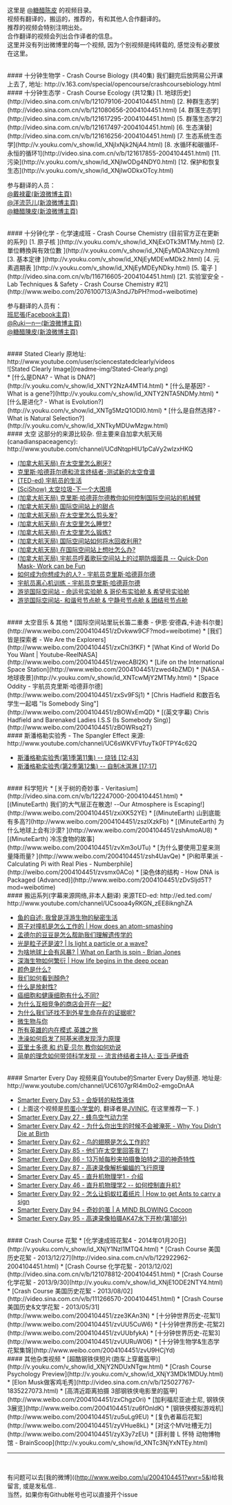这里是 [@糖醋陈皮](http://www.weibo.com/u/2004104451?wvr=5&) 的视频目录。<br />
视频有翻译的，搬运的，推荐的，有和其他人合作翻译的。 <br />
推荐的视频会特别注明出处。 <br />
合作翻译的视频会列出合作译者的信息。 <br />
这里并没有列出微博里的每一个视频, 因为个别视频是纯转载的, 感觉没有必要放在这里。 <br />


<br>
#### 十分钟生物学 - Crash Course Biology (共40集)
我们翻完后放网易公开课上去了, 地址:  
http://v.163.com/special/opencourse/crashcoursebiology.html  



<br>
#### 十分钟生态学 - Crash Course Ecology (共12集)
[1. 地球历史](http://video.sina.com.cn/v/b/121079106-2004104451.html)       
[2. 种群生态学](http://video.sina.com.cn/v/b/121080656-2004104451.html)    
[4. 群落生态学](http://video.sina.com.cn/v/b/121617295-2004104451.html)    
[5. 群落生态学2](http://video.sina.com.cn/v/b/121617497-2004104451.html)    
[6. 生态演替](http://video.sina.com.cn/v/b/121616256-2004104451.html)    
[7. 生态系统生态学](http://v.youku.com/v_show/id_XNjIxNjk2NjA4.html)    
[8. 水循环和碳循环-永恒的循环1](http://video.sina.com.cn/v/b/121617855-2004104451.html)    
[11. 污染](http://v.youku.com/v_show/id_XNjIwODg4NDY0.html)    
[12. 保护和恢复生态](http://v.youku.com/v_show/id_XNjIwODkxOTcy.html)    

参与翻译的人员：   
[@戴禄霍(新浪微博主頁)](http://weibo.com/738234769)  
[@洋流范儿(新浪微博主頁)](http://www.weibo.com/shanmusunny)   
[@糖醋陳皮(新浪微博主頁)](http://www.weibo.com/2004104451/profile?rightmod=1&wvr=5&mod=personnumber)



<br>
#### 十分钟化学 - 化学速成班 - Crash Course Chemistry (目前官方正在更新的系列)
[1. 原子核 ](http://v.youku.com/v_show/id_XNjExOTk3MTMy.html)  
[2. 單位轉換與有效位數 ](http://v.youku.com/v_show/id_XNjEyMDA3Nzcy.html)  
[3. 基本定律 ](http://v.youku.com/v_show/id_XNjEyMDEwMDk2.html)  
[4. 元素週期表 ](http://v.youku.com/v_show/id_XNjEyMDEyNDky.html)  
[5. 電子 ](http://video.sina.com.cn/v/b/116716605-2004104451.html)  
[21. 实验室安全 - Lab Techniques & Safety - Crash Course Chemistry #21](http://www.weibo.com/2076100713/A3ndJ7bPH?mod=weibotime)

参与翻译的人员有：  
[班尼張(Facebook主頁)](https://www.facebook.com/BennySciCh?fref=ts)  
[@Ruki一n一(新浪微博主頁)](http://www.weibo.com/518485675?topnav=1&wvr=5&topsug=1)   
[@糖醋陳皮(新浪微博主頁)](http://www.weibo.com/2004104451/profile?rightmod=1&wvr=5&mod=personnumber)


<br>
#### Stated Clearly
原地址: http://www.youtube.com/user/sciencestatedclearly/videos  <br>
![Stated Clearly Image](readme-img/Stated-Clearly.png)  <br>
* [什么是DNA? - What is DNA?](http://v.youku.com/v_show/id_XNTY2NzA4MTI4.html)
* [什么是基因? - What is a gene?](http://v.youku.com/v_show/id_XNTY2NTA5NDMy.html)
* [什么是进化? - What is Evolution?](http://v.youku.com/v_show/id_XNTg5MzQ1ODI0.html)
* [什么是自然选择? - What is Natural Selection?](http://v.youku.com/v_show/id_XNTkyMDUwMzgw.html)




<br>
#### 太空
这部分的来源比较杂.  
但主要来自加拿大航天局(canadianspaceagency): http://www.youtube.com/channel/UCdNtqpHlU1pCaVy2wlzxHKQ 

* [(加拿大航天局) 在太空里怎么刷牙?](http://v.youku.com/v_show/id_XNTcwMzUwMDk2.html)
* [克里斯·哈德菲尔德和流言终结者-测试新的太空食谱](http://www.weibo.com/2004104451/zz8eMkhDQ)
* [(TED-ed) 宇航员的生活](http://www.weibo.com/2004104451/ztboXsKef)
* [(SciShow) 太空垃圾-下一个大困境](http://www.weibo.com/2004104451/zsiaxtWXs)
* [(加拿大航天局) 克里斯·哈德菲尔德教你如何控制国际空间站的机械臂](http://www.weibo.com/2004104451/zuSN1FyPS)
* [(加拿大航天局) 国际空间站上的甜点](http://www.weibo.com/2004104451/zuAFs2pPe)
* [(加拿大航天局) 在太空里怎么剪头发?](http://www.weibo.com/2004104451/zsgMCl6kp)
* [(加拿大航天局) 在太空里怎么睡觉? ](http://www.weibo.com/2004104451/zsgJT3dod)
* [(加拿大航天局) 在太空里怎么锻炼?](http://www.weibo.com/2004104451/zsqZamf4N)  
* [(加拿大航天局) 国际空间站如何将水回收利用?](http://www.weibo.com/2004104451/zu6jZw37d)
* [(加拿大航天局) 在国际空间站上想吐怎么办?](http://www.weibo.com/2004104451/zwe6U8iJ3)
* [(加拿大航天局) 宇航员哼着歌玩空间站上的过期防烟面具 -- Quick-Don Mask- Work can be Fun](http://www.weibo.com/2004104451/zwe35pyC2)  
* [如何成为你想成为的人? - 宇航员克里斯·哈德菲尔德](http://www.weibo.com/2004104451/zvWdtsgh1)  
* [宇航员离心机训练 - 宇航员克里斯·哈德菲尔德](http://v.youku.com/v_show/id_XNTc2MTU3MTM2.html)  
* [游览国际空间站 - 命运号实验舱 & 哥伦布实验舱 & 希望号实验舱](http://www.weibo.com/2004104451/zwOkbj39w)     
* [游览国际空间站- 和谐号节点舱 & 宁静号节点舱 & 团结号节点舱](http://v.youku.com/v_show/id_XNTc2MTA1ODQ4.html)




<br>
#### 太空音乐 & 其他
* [国际空间站里玩长笛二重奏 - 伊恩·安德森,卡迪·科尔曼](http://www.weibo.com/2004104451/zDvkww9CF?mod=weibotime)  
* [我们皆是探索者 - We Are the Explorers](http://www.weibo.com/2004104451/zxChl3fKF)
* [What Kind of World Do You Want | Youtube-ReelNASA](http://www.weibo.com/2004104451/zwecABl2K)
* [Life on the International Space Station](http://www.weibo.com/2004104451/zwed4bZMD)
* [NASA - 地球夜景](http://v.youku.com/v_show/id_XNTcwMjY2MTMy.html)
* [Space Oddity - 宇航员克里斯·哈德菲尔德](http://www.weibo.com/2004104451/zxSv9FSj1)
* [Chris Hadfield 和数百名学生一起唱 "Is Somebody Sing"](http://www.weibo.com/2004104451/zBOWxEmQD)
* [(英文字幕) Chris Hadfield and Barenaked Ladies I.S.S (Is Somebody Sing)](http://www.weibo.com/2004104451/zBOWRsq2T)








<br>
#### 斯潘格勒实验秀 - The Spangler Effect
来源: http://www.youtube.com/channel/UC6sWKVFVfuyTk0FTPY4c62Q

* [斯潘格勒实验秀(第1季第11集) -- 烧钱 [12:43]](http://www.weibo.com/2004104451/zwEEABkXt)  
* [斯潘格勒实验秀(第2季第12集) -- 自制冰淇淋  [17:17]](http://v.youku.com/v_show/id_XNTc2OTA5ODQ4.html)  







<br>
#### 科学短片
* [关于树的奇妙事 - Veritasium](http://video.sina.com.cn/v/b/122247000-2004104451.html)
* [(MinuteEarth) 我们的大气层正在散逸! --Our Atmosphere is Escaping!](http://www.weibo.com/2004104451/zxiXK52YE)
* [(MinuteEarth) 山到底能有多高?](http://www.weibo.com/2004104451/zszIXzkFb)
* [(MinuteEarth) 为什么地球上会有沙漠? ](http://www.weibo.com/2004104451/zshAmoAU8)
* [(MinuteEarth) 冷冻食物的故事](http://www.weibo.com/2004104451/zvXm3oUTu)
* [为什么要使用卫星来测量降雨量? ](http://www.weibo.com/2004104451/zsh4UavQe)
* [Pi和苹果派 - Calculating Pi with Real Pies - Numberphile](http://weibo.com/2004104451/zvsmx0ACo)
* [染色体的结构 - How DNA is Packaged (Advanced)](http://www.weibo.com/2004104451/zDvSljd5T?mod=weibotime)  









<br>
#### 搬运系列(字幕来源网络,非本人翻译)
来源TED-ed:   
http://ed.ted.com/   
http://www.youtube.com/channel/UCsooa4yRKGN_zEE8iknghZA  

* [鱼的自述: 我曾是浮游生物的秘密生活](http://video.sina.com.cn/v/b/110758524-2004104451.html)
* [原子对撞机是怎么工作的 | How does an atom-smashing](http://video.sina.com.cn/v/b/110759144-2004104451.html)
* [孟德尔的豆豆是怎么帮助我们理解遗传学的](http://video.sina.com.cn/v/b/110203875-2004104451.html)
* [光是粒子还是波? | Is light a particle or a wave?](http://v.youku.com/v_show/id_XNTg2NTc1MDI0.html)
* [为啥地球上会有风暴? | What on Earth is spin - Brian Jones](http://v.youku.com/v_show/id_XNTg3ODg3MjY4.html)
* [深海生物如何繁衍 | How life begins in the deep ocean](http://v.youku.com/v_show/id_XNTcwMzMwMDMy.html) 
* [颜色是什么?](http://www.weibo.com/2004104451/zt9dTdIVS) 
* [我们如何看到顏色?](http://www.weibo.com/2004104451/zqKTZuLhl)
* [什么是放射性?](http://www.weibo.com/2004104451/zszHeAPIJ)
* [癌细胞和健康细胞有什么不同?](http://www.weibo.com/2004104451/zszJh6nYU) 
* [为什么互相竞争的商店会开在一起?](http://www.weibo.com/2004104451/zpgjvFzu6)
* [为什么我们还找不到外星生命存在的证据呢?](http://www.weibo.com/2004104451/zqKUb2t3g)
* [微生物与你](http://www.weibo.com/2004104451/zszHRBRiK)
* [所有英雄的内在模式,英雄之旅](http://www.weibo.com/2004104451/zsqZMs7ZR)
* [洗澡如何启发了阿基米德发现浮力原理](http://www.weibo.com/2004104451/zqKTkqe5C)
* [亚里士多德 和 约夏·贝尔 教你如何劝说](http://www.weibo.com/2004104451/zszIgqIIl)
* [简单的理念如何带领科学发现 -- 流言终结者主持人: 亚当·萨维奇](http://www.weibo.com/2004104451/zsA5z7BIb) 





<br>
#### Smarter Every Day
视频来自Youtube的Smarter Every Day频道.  
地址是:   http://www.youtube.com/channel/UC6107grRI4m0o2-emgoDnAA

* [Smarter Every Day 53 - 会旋转的粘性液体](http://v.youku.com/v_show/id_XNDU5NTQwNDc2.html?f=18563154) <br/> 
* ( 上面这个视频是[煎蛋小学堂](http://www.weibo.com/jandanxxt?topnav=1&wvr=5&topsug=1)的, 翻译者是[JVINIC](http://www.weibo.com/jvinic?topnav=1&wvr=5&topsug=1), 在这里推荐一下. ) <br/>
* [Smarter Every Day 27 - 蜂鸟空气动力学](http://www.weibo.com/2004104451/zvl5tCWqO)
* [Smarter Every Day 42 - 为什么你出生的时候不会被淹死 - Why You Didn't Die at Birth](http://www.weibo.com/2004104451/zshZ9wNBF)
* [Smarter Every Day 62 - 鸟的翅膀是怎么工作的?](http://weibo.com/2004104451/zvsIqb4PE)
* [Smarter Every Day 85 - 他们在太空里回答我了!](http://www.weibo.com/2004104451/zsitC22Hq)
* [Smarter Every Day 86 - 13万帧每秒来拍摄鲁珀特之泪的神奇特性](http://www.weibo.com/2004104451/zBIgRyafa)
* [Smarter Every Day 87 - 高速录像解析蝙蝠的飞行原理](http://weibo.com/2004104451/zvslLpLsZ)
* [Smarter Every Day 45 - 直升机物理学1 - 介绍](http://www.weibo.com/2004104451/ztbsK77zr)
* [Smarter Every Day 46 - 直升机物理学2 -- 如何控制直升机?](http://weibo.com/2004104451/zvtAHwktt)
* [Smarter Every Day 92 - 怎么让蚂蚁扛着纸片 | How to get Ants to carry a sign](http://www.weibo.com/2004104451/zBx2QcqAb)
* [Smarter Every Day 94 - 奇妙的茧 | A MIND BLOWING Cocoon ](http://www.weibo.com/2004104451/zBx7b5ARp)
* [Smarter Every Day 95 - 高速录像拍摄AK47水下开枪(第1部分)](http://v.youku.com/v_show/id_XNTc2MTQyMDUy.html)




<br>
#### Crash Course 花絮
* [化学速成班花絮4 - 2014年01月20日](http://v.youku.com/v_show/id_XNjY1NzI1MTQ4.html)
* [Crash Course 美国历史花絮 - 2013/12/27](http://video.sina.com.cn/v/b/122922962-2004104451.html)
* [Crash Course 化学花絮 - 2013/12/02](http://video.sina.com.cn/v/b/121078812-2004104451.html)
* [Crash Course 化学花絮 - 2013/9/30](http://v.youku.com/v_show/id_XNjE1ODE2NTY4.html)
* [Crash Course 美国历史花絮 - 2013/08/02](http://video.sina.com.cn/v/b/111266570-2004104451.html)
* [Crash Course 美国历史&文学花絮 - 2013/05/31](http://www.weibo.com/2004104451/zze3KAn3N)
* [十分钟世界历史-花絮1](http://www.weibo.com/2004104451/zvUU5CuW6)
* [十分钟世界历史-花絮2](http://www.weibo.com/2004104451/zvUUbfykA)
* [十分钟世界历史-花絮3](http://www.weibo.com/2004104451/zvUURuW06)
* [十分钟生物学&生态学花絮集锦](http://www.weibo.com/2004104451/zvU9HCjYd)  





<br>
#### 其他杂类视频
* [超酷钢铁侠短片(跑车上穿戴盔甲)](http://v.youku.com/v_show/id_XNjY2NDUxNTgw.html)
* [Crash Course Psychology Preview](http://v.youku.com/v_show/id_XNjY3MDk1MDUy.html)
* [Elon Musk做客鸡毛秀](http://video.sina.com.cn/v/b/125027767-1835227073.html)
* [高清近距离拍摄 3部钢铁侠电影里的盔甲](http://www.weibo.com/2004104451/zxChgzOri)
* [加利福尼亚迪士尼, 钢铁侠3展览](http://www.weibo.com/2004104451/zu6fOnldK)
* [钢铁侠模拟游戏机](http://www.weibo.com/2004104451/zu5uLg9EU)  
* [复仇者幕后花絮](http://www.weibo.com/2004104451/zyVHue8kL)
* [对这个MV吐槽无力](http://www.weibo.com/2004104451/zyX3y7zEU)
* [菲利普 L 怀特 动物博物馆 - BrainScoop](http://v.youku.com/v_show/id_XNTc3NjYxNTEy.html)




<br>

---

<br>


有问题可以去[我的微博]((http://www.weibo.com/u/2004104451?wvr=5&)给我留言, 或是发私信..  
当然，如果你有Github帐号也可以直接开个issue
<br>
